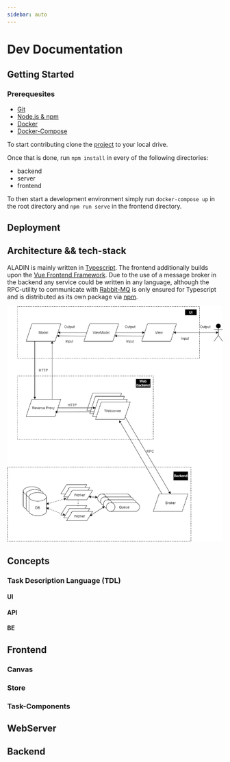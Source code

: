 ```yaml
---
sidebar: auto
---
```


# Dev Documentation

## Getting Started

### Prerequesites

-   [Git](https://git-scm.com/downloads)
-   [Node.js & npm](https://nodejs.org/en/)
-   [Docker](https://docs.docker.com/get-docker/)
-   [Docker-Compose](https://docs.docker.com/compose/install/)

To start contributing clone the [project](https://github.com/plc-dev/aladin) to your local drive.

Once that is done, run `npm install` in every of the following directories:

-   backend
-   server
-   frontend

To then start a development environment simply run `docker-compose up` in the root directory and `npm run serve` in the frontend directory.

## Deployment

## Architecture && tech-stack

ALADIN is mainly written in [Typescript](https://www.typescriptlang.org/). The frontend additionally builds upon the [Vue Frontend Framework](https://vuejs.org/). Due to the use of a message broker in the backend any service could be written in any language, although the RPC-utility to communicate with [Rabbit-MQ](https://www.rabbitmq.com/) is only ensured for Typescript and is distributed as its own package via [npm](https://www.npmjs.com/package/rabbitmq-rpc-wrapper).

![Architecture](./ALADIN.png)

## Concepts

### Task Description Language (TDL)

#### UI

#### API

#### BE

## Frontend

### Canvas

### Store

### Task-Components

## WebServer

## Backend
